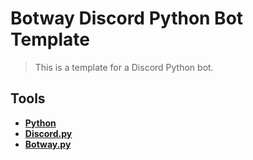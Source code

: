 # Botway Discord Python Bot Template

> This is a template for a Discord Python bot.

## Tools

- [**Python**](https://www.python.org)
- [**Discord.py**](https://github.com/Rapptz/discord.py)
- [**Botway.py**](https://pypi.org/project/botway.py)
